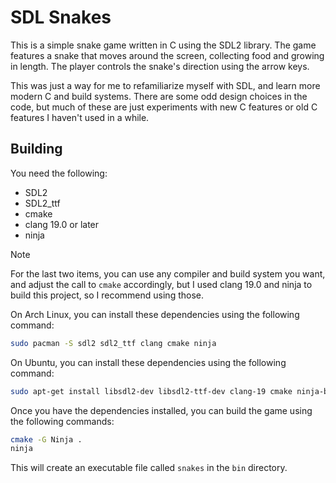 # SDL Snakes

This is a simple snake game written in C using the SDL2 library. The game features a snake that moves around the screen,
collecting food and growing in length. The player controls the snake's direction using the arrow keys.

This was just a way for me to refamiliarize myself with SDL, and learn more modern C and build systems.  There are some
odd design choices in the code, but much of these are just experiments with new C features or old C features I haven't
used in a while.

## Building

You need the following:

- SDL2
- SDL2_ttf
- cmake
- clang 19.0 or later
- ninja

> [!NOTE]
> For the last two items, you can use any compiler and build system you want, and adjust the call to `cmake`
> accordingly, but I used clang 19.0 and ninja to build this project, so I recommend using those.

On Arch Linux, you can install these dependencies using the following command:

```bash
sudo pacman -S sdl2 sdl2_ttf clang cmake ninja
```

On Ubuntu, you can install these dependencies using the following command:

```bash
sudo apt-get install libsdl2-dev libsdl2-ttf-dev clang-19 cmake ninja-build
```

Once you have the dependencies installed, you can build the game using the following commands:

```bash
cmake -G Ninja .
ninja
```

This will create an executable file called `snakes` in the `bin` directory.


